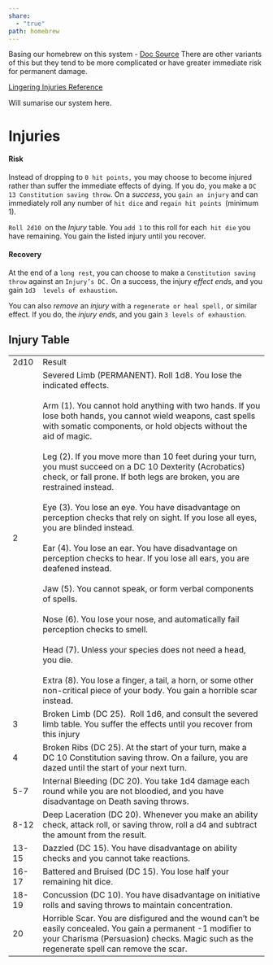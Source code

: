```yaml
---
share:
  - "true"
path: homebrew
---
```


Basing our homebrew on this system - [Doc Source](https://docs.google.com/document/d/1gCWlBiEN1kjyuWP-usIPDybUItE1ad1RLZ2ZRynJq9s/edit#heading=h.sav9f6noz6us)
There are other variants of this but they tend to be more complicated or have greater immediate risk for permanent damage.

[Lingering Injuries Reference](https://www.dndbeyond.com/sources/dmg/dungeon-masters-workshop#Injuries)

Will sumarise our system here.
# Injuries

#### Risk
Instead of dropping to `0 hit points,` you may choose to become injured rather than suffer the immediate effects of dying. If you do, you make a `DC 13 Constitution saving throw`. On a *success*, you `gain an injury` and can immediately roll any number of `hit dice` and `regain hit points `(minimum 1).  

`Roll 2d10 `on the *Injury* table. You `add 1` to this roll for each` hit die` you have remaining. You gain the listed injury until you recover. 

#### Recovery
At the end of a `long rest`, you can choose to make a `Constitution saving throw` against an `Injury’s DC.` On a success, the injury *effect ends*, and you gain `1d3  levels of exhaustion`. 

You can also *remove* an *injury* with a `regenerate or heal spell,` or similar effect. If you do, the *injury ends*, and you gain `3 levels of exhaustion`.

## Injury Table

|   |   |
|---|---|
|2d10|Result|
|2|Severed Limb (PERMANENT). Roll 1d8. You lose the indicated effects. <br><br>Arm (1). You cannot hold anything with two hands. If you lose both hands, you cannot wield weapons, cast spells with somatic components, or hold objects without the aid of magic. <br><br>Leg (2). If you move more than 10 feet during your turn, you must succeed on a DC 10 Dexterity (Acrobatics) check, or fall prone. If both legs are broken, you are restrained instead.<br><br>Eye (3). You lose an eye. You have disadvantage on perception checks that rely on sight. If you lose all eyes, you are blinded instead.<br><br>Ear (4). You lose an ear. You have disadvantage on perception checks to hear. If you lose all ears, you are deafened instead.<br><br>Jaw (5). You cannot speak, or form verbal components of spells.<br><br>Nose (6). You lose your nose, and automatically fail perception checks to smell. <br><br>Head (7). Unless your species does not need a head, you die. <br><br>Extra (8). You lose a finger, a tail, a horn, or some other non-critical piece of your body. You gain a horrible scar instead.|
|3|Broken Limb (DC 25).  Roll 1d6, and consult the severed limb table. You suffer the effects until you recover from this injury|
|4|Broken Ribs (DC 25). At the start of your turn, make a DC 10 Constitution saving throw. On a failure, you are dazed until the start of your next turn.|
|5-7|Internal Bleeding (DC 20). You take 1d4 damage each round while you are not bloodied, and you have disadvantage on Death saving throws.|
|8-12|Deep Laceration (DC 20). Whenever you make an ability check, attack roll, or saving throw, roll a d4 and subtract the amount from the result.|
|13-15|Dazzled (DC 15). You have disadvantage on ability checks and you cannot take reactions.|
|16-17|Battered and Bruised (DC 15). You lose half your remaining hit dice.|
|18-19|Concussion (DC 10). You have disadvantage on initiative rolls and saving throws to maintain concentration.|
|20|Horrible Scar. You are disfigured and the wound can’t be easily concealed. You gain a permanent -1 modifier to your Charisma (Persuasion) checks. Magic such as the regenerate spell can remove the scar.|
